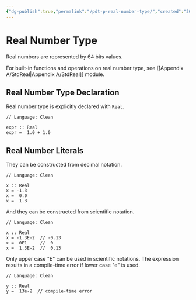 ```yaml
---
{"dg-publish":true,"permalink":"/pdt-p-real-number-type/","created":"2023-07-03T14:26:06.677+07:00","updated":"2023-07-23T03:57:41.959+07:00"}
---
```



# Real Number Type

Real numbers are represented by 64 bits values.

For built-in functions and operations on real number type, see [[Appendix A/StdReal\|Appendix A/StdReal]] module.

## Real Number Type Declaration

Real number type is explicitly declared with `Real`.

```Clean
// Language: Clean

expr :: Real
expr =  1.0 + 1.0
```

## Real Number Literals

They can be constructed from decimal notation.

```Clean
// Language: Clean

x :: Real
x = -1.3
x =  0.0
x =  1.3
```

And they can be constructed from scientific notation.

```Clean
// Language: Clean

x :: Real
x = -1.3E-2  // -0.13
x =  0E1     //  0
x =  1.3E-2  //  0.13
```

Only upper case "E" can be used in scientific notations.
The expression results in a compile-time error if lower case "e" is used.

```Clean
// Language: Clean

y :: Real
y =  13e-2  // compile-time error
```

